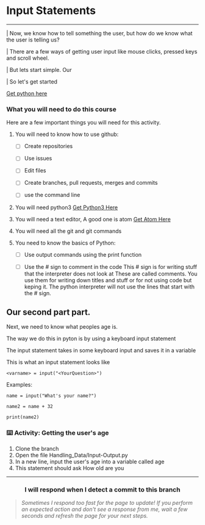 # Input Statements

---

| Now, we know how to tell something the user, but how do we know what the user is telling us?

| There are a few ways of getting user input like mouse clicks, pressed keys and scroll wheel.

| But lets start simple. Our 

| So let's get started

[Get python here](https://python.org)

### What you will need to do this course

Here are a few important things you will need for this activity.

1. You will need to know how to use github:

    - [ ] Create repositories
  
    - [ ] Use issues
  
    - [ ] Edit files
  
    - [ ] Create branches, pull requests, merges and commits
  
    - [ ] use the command line

2. You will need python3 [Get Python3 Here](https://python.org)

3. You will need a text editor, A good one is atom [Get Atom Here](https://www.atom.io)

3. You will need all the git and git commands

4. You need to know the basics of Python:
   - [ ] Use output commands using the print function
   - [ ] Use the # sign to comment in the code
         This # sign is for writing stuff that the interpreter does not look at
         These are called comments. You use them for writing down titles and stuff or for not using code but keping it.
         The python interpreter will not use the lines that start with the # sign.


## Our second part part.

Next, we need to know what peoples age is.

The way we do this in pyton is by using a keyboard input statement

The input statement takes in some keyboard input and saves it in a variable

This is what an input statement looks like

`<varname> = input("<YourQuestion>")`

Examples:

 `name = input("What's your name?")`
 
 `name2 = name + 32`
 
 `print(name2)`


### :keyboard: Activity: Getting the user's age

1. Clone the branch
2. Open the file Handling_Data/Input-Output.py
3. In a new line, input the user's age into a variable called age
4. This statement should ask How old are you

<hr>
<h3 align="center">I will respond when I detect a commit to this branch</h3>

> _Sometimes I respond too fast for the page to update! If you perform an expected action and don't see a response from me, wait a few seconds and refresh the page for your next steps._
